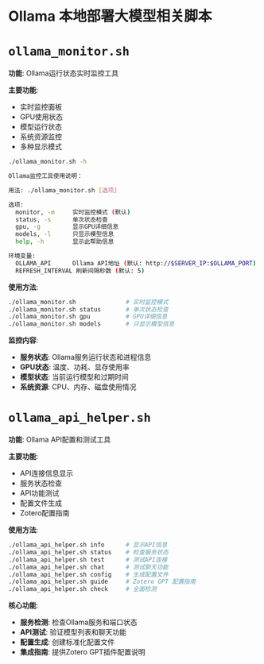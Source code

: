 # Ollama 本地部署大模型相关脚本

# `ollama_monitor.sh`
**功能**: Ollama运行状态实时监控工具

**主要功能**:
- 实时监控面板
- GPU使用状态
- 模型运行状态
- 系统资源监控
- 多种显示模式

``` bash
./ollama_monitor.sh -h

Ollama监控工具使用说明：

用法: ./ollama_monitor.sh [选项]

选项:
  monitor, -m     实时监控模式 (默认)
  status, -s      单次状态检查
  gpu, -g         显示GPU详细信息
  models, -l      只显示模型信息
  help, -h        显示此帮助信息

环境变量:
  OLLAMA_API      Ollama API地址 (默认: http://$SERVER_IP:$OLLAMA_PORT)
  REFRESH_INTERVAL 刷新间隔秒数 (默认: 5)
```



**使用方法**:
```bash
./ollama_monitor.sh              # 实时监控模式
./ollama_monitor.sh status       # 单次状态检查
./ollama_monitor.sh gpu          # GPU详细信息
./ollama_monitor.sh models       # 只显示模型信息
```

**监控内容**:
- **服务状态**: Ollama服务运行状态和进程信息
- **GPU状态**: 温度、功耗、显存使用率
- **模型状态**: 当前运行模型和过期时间
- **系统资源**: CPU、内存、磁盘使用情况

# `ollama_api_helper.sh`
**功能**: Ollama API配置和测试工具

**主要功能**:
- API连接信息显示
- 服务状态检查
- API功能测试
- 配置文件生成
- Zotero配置指南

**使用方法**:
```bash
./ollama_api_helper.sh info      # 显示API信息
./ollama_api_helper.sh status    # 检查服务状态
./ollama_api_helper.sh test      # 测试API连接
./ollama_api_helper.sh chat      # 测试聊天功能
./ollama_api_helper.sh config    # 生成配置文件
./ollama_api_helper.sh guide     # Zotero GPT 配置指南
./ollama_api_helper.sh check     # 全面检测
```

**核心功能**:
- **服务检测**: 检查Ollama服务和端口状态
- **API测试**: 验证模型列表和聊天功能
- **配置生成**: 创建标准化配置文件
- **集成指南**: 提供Zotero GPT插件配置说明

